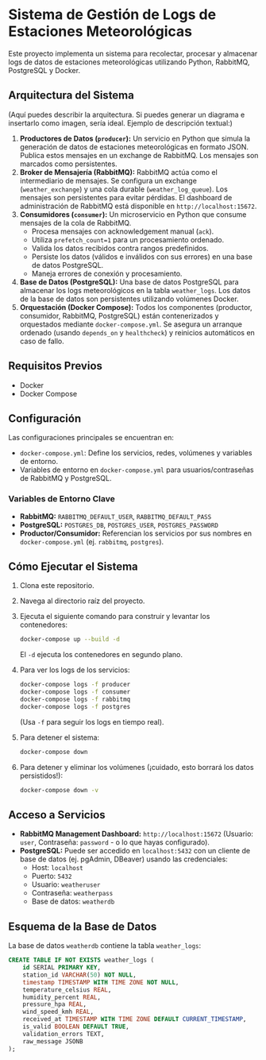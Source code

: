 # Sistema de Gestión de Logs de Estaciones Meteorológicas

Este proyecto implementa un sistema para recolectar, procesar y almacenar logs de datos de estaciones meteorológicas utilizando Python, RabbitMQ, PostgreSQL y Docker.

## Arquitectura del Sistema

(Aquí puedes describir la arquitectura. Si puedes generar un diagrama e insertarlo como imagen, sería ideal. Ejemplo de descripción textual:)

1.  **Productores de Datos (`producer`):** Un servicio en Python que simula la generación de datos de estaciones meteorológicas en formato JSON. Publica estos mensajes en un exchange de RabbitMQ. Los mensajes son marcados como persistentes.
2.  **Broker de Mensajería (RabbitMQ):** RabbitMQ actúa como el intermediario de mensajes. Se configura un exchange (`weather_exchange`) y una cola durable (`weather_log_queue`). Los mensajes son persistentes para evitar pérdidas. El dashboard de administración de RabbitMQ está disponible en `http://localhost:15672`.
3.  **Consumidores (`consumer`):** Un microservicio en Python que consume mensajes de la cola de RabbitMQ.
    * Procesa mensajes con acknowledgement manual (`ack`).
    * Utiliza `prefetch_count=1` para un procesamiento ordenado.
    * Valida los datos recibidos contra rangos predefinidos.
    * Persiste los datos (válidos e inválidos con sus errores) en una base de datos PostgreSQL.
    * Maneja errores de conexión y procesamiento.
4.  **Base de Datos (PostgreSQL):** Una base de datos PostgreSQL para almacenar los logs meteorológicos en la tabla `weather_logs`. Los datos de la base de datos son persistentes utilizando volúmenes Docker.
5.  **Orquestación (Docker Compose):** Todos los componentes (productor, consumidor, RabbitMQ, PostgreSQL) están contenerizados y orquestados mediante `docker-compose.yml`. Se asegura un arranque ordenado (usando `depends_on` y `healthcheck`) y reinicios automáticos en caso de fallo.

## Requisitos Previos

* Docker
* Docker Compose

## Configuración

Las configuraciones principales se encuentran en:
* `docker-compose.yml`: Define los servicios, redes, volúmenes y variables de entorno.
* Variables de entorno en `docker-compose.yml` para usuarios/contraseñas de RabbitMQ y PostgreSQL.

### Variables de Entorno Clave

* **RabbitMQ:** `RABBITMQ_DEFAULT_USER`, `RABBITMQ_DEFAULT_PASS`
* **PostgreSQL:** `POSTGRES_DB`, `POSTGRES_USER`, `POSTGRES_PASSWORD`
* **Productor/Consumidor:** Referencian los servicios por sus nombres en `docker-compose.yml` (ej. `rabbitmq`, `postgres`).

## Cómo Ejecutar el Sistema

1.  Clona este repositorio.
2.  Navega al directorio raíz del proyecto.
3.  Ejecuta el siguiente comando para construir y levantar los contenedores:
    ```bash
    docker-compose up --build -d
    ```
    El `-d` ejecuta los contenedores en segundo plano.

4.  Para ver los logs de los servicios:
    ```bash
    docker-compose logs -f producer
    docker-compose logs -f consumer
    docker-compose logs -f rabbitmq
    docker-compose logs -f postgres
    ```
    (Usa `-f` para seguir los logs en tiempo real).

5.  Para detener el sistema:
    ```bash
    docker-compose down
    ```

6.  Para detener y eliminar los volúmenes (¡cuidado, esto borrará los datos persistidos!):
    ```bash
    docker-compose down -v
    ```

## Acceso a Servicios

* **RabbitMQ Management Dashboard:** `http://localhost:15672` (Usuario: `user`, Contraseña: `password` - o lo que hayas configurado).
* **PostgreSQL:** Puede ser accedido en `localhost:5432` con un cliente de base de datos (ej. pgAdmin, DBeaver) usando las credenciales:
    * Host: `localhost`
    * Puerto: `5432`
    * Usuario: `weatheruser`
    * Contraseña: `weatherpass`
    * Base de datos: `weatherdb`

## Esquema de la Base de Datos

La base de datos `weatherdb` contiene la tabla `weather_logs`:

```sql
CREATE TABLE IF NOT EXISTS weather_logs (
    id SERIAL PRIMARY KEY,
    station_id VARCHAR(50) NOT NULL,
    timestamp TIMESTAMP WITH TIME ZONE NOT NULL,
    temperature_celsius REAL,
    humidity_percent REAL,
    pressure_hpa REAL,
    wind_speed_kmh REAL,
    received_at TIMESTAMP WITH TIME ZONE DEFAULT CURRENT_TIMESTAMP,
    is_valid BOOLEAN DEFAULT TRUE,
    validation_errors TEXT,
    raw_message JSONB
);